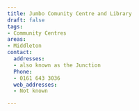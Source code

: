 ```yaml
---
title: Jumbo Comunity Centre and Library
draft: false
tags:
- Community Centres
areas:
- Middleton
contact:
  addresses:
  - also known as the Junction
  Phone:
  - 0161 643 3036
  web_addresses:
  - Not known

---
```


